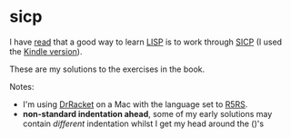 sicp
====

I have [read](http://www.learningclojure.com/2011/02/advice-to-newbie.html) that a good way to learn [LISP](http://en.wikipedia.org/wiki/Lisp_%28programming_language%29) is to work through [SICP](http://mitpress.mit.edu/sicp/) (I used the [Kindle version](https://github.com/twcamper/sicp-kindle)). 

These are my solutions to the exercises in the book.

Notes:
- I'm using [DrRacket](http://racket-lang.org/download/) on a Mac with the language set to [R5RS](http://www.schemers.org/Documents/Standards/R5RS/).
- **non-standard indentation ahead**, some of my early solutions may contain _different_ indentation whilst I get my head around the ()'s
